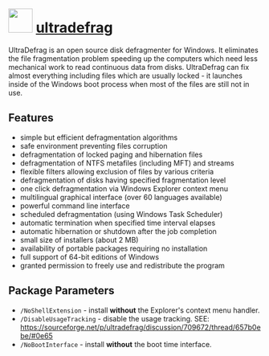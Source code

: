 ﻿# <img src="https://cdn.rawgit.com/chocolatey/chocolatey-coreteampackages/f47c573f12e0505f678bcdbe75624d128704f393/icons/ultradefrag.png" width="48" height="48"/> [ultradefrag](https://chocolatey.org/packages/ultradefrag)


UltraDefrag is an open source disk defragmenter for Windows. It eliminates the file fragmentation problem speeding up the computers which need less mechanical work to read continuous data from disks. UltraDefrag can fix almost everything including files which are usually locked - it launches inside of the Windows boot process when most of the files are still not in use.

## Features

- simple but efficient defragmentation algorithms
- safe environment preventing files corruption
- defragmentation of locked paging and hibernation files
- defragmentation of NTFS metafiles (including MFT) and streams
- flexible filters allowing exclusion of files by various criteria
- defragmentation of disks having specified fragmentation level
- one click defragmentation via Windows Explorer context menu
- multilingual graphical interface (over 60 languages available)
- powerful command line interface
- scheduled defragmentation (using Windows Task Scheduler)
- automatic termination when specified time interval elapses
- automatic hibernation or shutdown after the job completion
- small size of installers (about 2 MB)
- availability of portable packages requiring no installation
- full support of 64-bit editions of Windows
- granted permission to freely use and redistribute the program

## Package Parameters

* `/NoShellExtension` - install __without__ the Explorer's context menu handler.
* `/DisableUsageTracking` - disable the usage tracking. SEE: https://sourceforge.net/p/ultradefrag/discussion/709672/thread/657b0ebe/#0e65
* `/NoBootInterface` - install __without__ the boot time interface.


